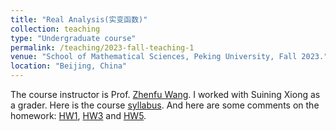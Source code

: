 ```yaml
---
title: "Real Analysis(实变函数)"
collection: teaching
type: "Undergraduate course"
permalink: /teaching/2023-fall-teaching-1
venue: "School of Mathematical Sciences, Peking University, Fall 2023."
location: "Beijing, China"
---
```

The course instructor is Prof. [Zhenfu Wang](http://faculty.bicmr.pku.edu.cn/~zhenfuwang/). I worked with Suining Xiong as a grader.
Here is the course [syllabus](http://faculty.bicmr.pku.edu.cn/~zhenfuwang/Fall2023RealVariable.pdf). And here are some comments on the homework:
[HW1](https://math-zhenyizhang.github.io/files/RealAnalHW1.pdf), [HW3](https://math-zhenyizhang.github.io/files/RealAnalHW3.pdf) and [HW5](https://math-zhenyizhang.github.io/files/RealAnalHW5.pdf).
